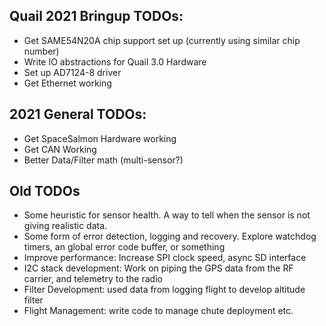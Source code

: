 ## Quail 2021 Bringup TODOs:
 - Get SAME54N20A chip support set up (currently using similar chip number)
 - Write IO abstractions for Quail 3.0 Hardware
 - Set up AD7124-8 driver
 - Get Ethernet working

## 2021 General TODOs:
 - Get SpaceSalmon Hardware working
 - Get CAN Working
 - Better Data/Filter math (multi-sensor?)

## Old TODOs
 - Some heuristic for sensor health. A way to tell when the sensor is not giving realistic data.
 - Some form of error detection, logging and recovery. Explore watchdog timers, an global error code buffer, or something
 - Improve performance: Increase SPI clock speed, async SD interface
 - I2C stack development: Work on piping the GPS data from the RF carrier, and telemetry to the radio
 - Filter Development: used data from logging flight to develop altitude filter
 - Flight Management: write code to manage chute deployment etc.